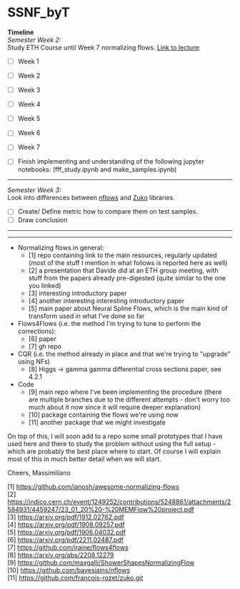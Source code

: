 # SSNF_byT
**Timeline** <br />
_Semester Week 2:_ <br />
Study ETH Course until Week 7 normalizing flows. [Link to lecture](https://ait.ethz.ch/teaching/courses/2023-ss-machine-perception): <br />
- [ ] Week 1
- [ ] Week 2
- [ ] Week 3
- [ ] Week 4
- [ ] Week 5
- [ ] Week 6
- [ ] Week 7

- [ ] Finish implementing and understanding of the following jupyter notebooks: (fff_study.ipynb and make_samples.ipynb)

---


_Semester Week 3:_ <br/>
Look into differences between [nflows](https://github.com/bayesiains/nflows) and [Zuko](https://github.com/francois-rozet/zuko) libraries.
- [ ] Create/ Define metric how to compare them on test samples.
- [ ] Draw conclusion

---
---
- Normalizing flows in general:
    - [1] repo containing link to the main resources, regularly updated (most of the stuff I mention in what follows is reported here as well)
    - [2] a presentation that Davide did at an ETH group meeting, with stuff from the papers already pre-digested (quite similar to the one you linked)
    - [3] interesting introductory paper 
    - [4] another interesting interesting introductory paper
    - [5] main paper about Neural Spline Flows, which is the main kind of transform used in what I've done so far
- Flows4Flows (i.e. the method I'm trying to tune to perform the corrections):
    - [6] paper
    - [7] gh repo
- CQR (i.e. the method already in place and that we're trying to "upgrade" using NFs)
    - [8] Higgs -> gamma gamma differential cross sections paper, see 4.2.1
- Code
    - [9] main repo where I've been implementing the procedure (there are multiple branches due to the different attempts - don't worry too much about it now since it will require deeper explanation)
    - [10] package containing the flows we're using now 
    - [11] another package that we might investigate

On top of this, I will soon add to a repo some small prototypes that I have used here and there to study the problem without using the full setup - which are probably the best place where to start.
Of course I will explain most of this in much better detail when we will start.

Cheers,
Massimiliano

[1] https://github.com/janosh/awesome-normalizing-flows <br />
[2] https://indico.cern.ch/event/1249252/contributions/5248861/attachments/2584931/4459247/23_01_20%20-%20MEMFlow%20project.pdf <br />
[3] https://arxiv.org/pdf/1912.02762.pdf <br />
[4] https://arxiv.org/pdf/1908.09257.pdf <br />
[5] https://arxiv.org/pdf/1906.04032.pdf <br />
[6] https://arxiv.org/pdf/2211.02487.pdf <br />
[7] https://github.com/jraine/flows4flows <br />
[8] https://arxiv.org/abs/2208.12279 <br />
[9] https://github.com/maxgalli/ShowerShapesNormalizingFlow <br />
[10] https://github.com/bayesiains/nflows <br />
[11] https://github.com/francois-rozet/zuko.git <br />
